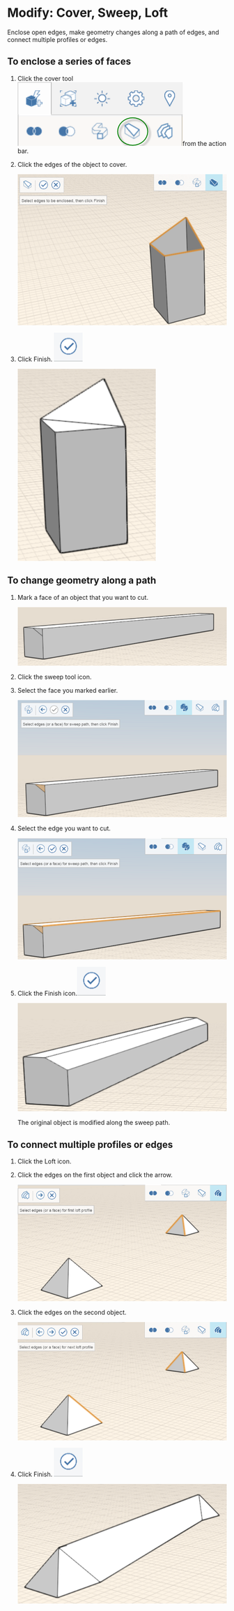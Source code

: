 # Modify: Cover, Sweep, Loft

Enclose open edges, make geometry changes along a path of edges, and connect multiple profiles or edges.

## To enclose a series of faces

1. Click the cover tool ![](../.gitbook/assets/guid-7e4a9fe6-19c9-49cf-b080-71b7714f0de0-low.png)from the action bar.
2. Click the edges of the object to cover.

   ![](../.gitbook/assets/guid-1624fd66-39bb-4976-8494-3048e4a4362a-low.png)

3. Click Finish. ![](../.gitbook/assets/guid-e23d787e-5f90-4de1-b690-03306f0cb4b2-low%20%281%29.png)

   ![](../.gitbook/assets/guid-45f52251-a394-4432-8e5c-6d8210d89256-low.png)

## To change geometry along a path

1. Mark a face of an object that you want to cut.

   ![](../.gitbook/assets/guid-0fac23ca-8cd7-4ea5-8397-ab4bdb8f9eaa-low.png)

2. Click the sweep tool icon.
3. Select the face you marked earlier.

   ![](../.gitbook/assets/guid-debdc0b9-9705-4688-8a70-f9f8ed09b12e-low.png)

4. Select the edge you want to cut.

   ![](../.gitbook/assets/guid-28a787c9-58c3-400b-9a3e-a520b88aa2f6-low.png)

5. Click the Finish icon.![](../.gitbook/assets/guid-e23d787e-5f90-4de1-b690-03306f0cb4b2-low.png)

   ![](../.gitbook/assets/guid-c8e25588-3f09-4938-8f23-8d32c03538bc-low.png)

   The original object is modified along the sweep path.

## To connect multiple profiles or edges

1. Click the Loft icon.
2. Click the edges on the first object and click the arrow.

   ![](../.gitbook/assets/guid-7fc8b7c7-bbde-4e34-9cce-ce0e682cc519-low.png)

3. Click the edges on the second object.

   ![](../.gitbook/assets/guid-1429e123-6ed9-4697-8512-24c4ad2e96d1-low.png)

4. Click Finish. ![](../.gitbook/assets/guid-e23d787e-5f90-4de1-b690-03306f0cb4b2-low%20%282%29.png)

   ![](../.gitbook/assets/guid-38ff4dee-d5a4-486b-8859-58087740a342-low.png)

